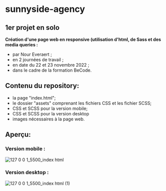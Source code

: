 # sunnyside-agency
## 1er projet en solo
**Création d'une page web en responsive (utilisation d'html, de Sass et des media queries :**   
* par Nour Everaert ;
* en 2 journées de travail ;
* en date du 22 et 23 novembre 2022 ;
* dans le cadre de la formation BeCode.

## Contenu du repository:

* la page "index.html";
* le dossier "assets" comprenant les fichiers CSS et les fichier SCSS;
*  CSS et SCSS pour la version mobile;
*  CSS et SCSS pour la version desktop
* images nécessaires à la page web.

## Aperçu:
### Version mobile :
![127 0 0 1_5500_index html](https://user-images.githubusercontent.com/117478874/203640723-93c0fb04-0903-414f-97cf-99eb1fbd635d.png)

### Version desktop :
![127 0 0 1_5500_index html (1)](https://user-images.githubusercontent.com/117478874/203640730-e67679a1-57b3-4c1d-b7d3-3b8c35a81b56.png)
